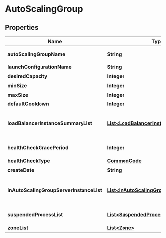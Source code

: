 
# AutoScalingGroup

## Properties
Name | Type | Description | Notes
------------ | ------------- | ------------- | -------------
**autoScalingGroupName** | **String** | 오토스케일링그룹명 |  [optional]
**launchConfigurationName** | **String** | 론치설정명 |  [optional]
**desiredCapacity** | **Integer** | 기대능력치 |  [optional]
**minSize** | **Integer** | 최소사이즈 |  [optional]
**maxSize** | **Integer** | 최대사이즈 |  [optional]
**defaultCooldown** | **Integer** |  |  [optional]
**loadBalancerInstanceSummaryList** | [**List&lt;LoadBalancerInstanceSummary&gt;**](LoadBalancerInstanceSummary.md) | 로드밸런서인스턴스Summary리스트 |  [optional]
**healthCheckGracePeriod** | **Integer** | 헬스체크보류기간 |  [optional]
**healthCheckType** | [**CommonCode**](CommonCode.md) | 헬스체크유형 |  [optional]
**createDate** | **String** | 생성일시 |  [optional]
**inAutoScalingGroupServerInstanceList** | [**List&lt;InAutoScalingGroupServerInstance&gt;**](InAutoScalingGroupServerInstance.md) | 오토스케일링그룹에속한서버인스턴스리스트 |  [optional]
**suspendedProcessList** | [**List&lt;SuspendedProcess&gt;**](SuspendedProcess.md) | 보류된프로세스리스트 |  [optional]
**zoneList** | [**List&lt;Zone&gt;**](Zone.md) | ZONE리스트 |  [optional]



